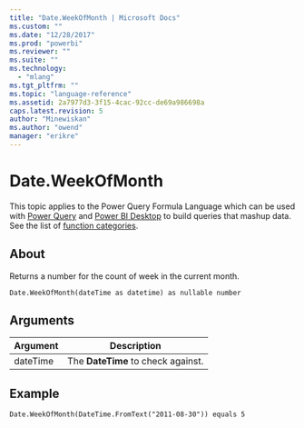 ```yaml
---
title: "Date.WeekOfMonth | Microsoft Docs"
ms.custom: ""
ms.date: "12/28/2017"
ms.prod: "powerbi"
ms.reviewer: ""
ms.suite: ""
ms.technology: 
  - "mlang"
ms.tgt_pltfrm: ""
ms.topic: "language-reference"
ms.assetid: 2a7977d3-3f15-4cac-92cc-de69a986698a
caps.latest.revision: 5
author: "Minewiskan"
ms.author: "owend"
manager: "erikre"
---
```

# Date.WeekOfMonth
This topic applies to the Power Query Formula Language which can be used with [Power Query](https://support.office.com/article/Introduction-to-Microsoft-Power-Query-for-Excel-6E92E2F4-2079-4E1F-BAD5-89F6269CD605) and [Power BI Desktop](http://go.microsoft.com/fwlink/p/?LinkId=618607) to build queries that mashup data. See the list of [function categories](https://msdn.microsoft.com/en-us/library/mt211003.aspx).  
  
## About  
Returns a number for the count of week in the current month.  
  
```  
Date.WeekOfMonth(dateTime as datetime) as nullable number  
```  
  
## Arguments  
  
|Argument|Description|  
|------------|---------------|  
|dateTime|The **DateTime** to check against.|  
  
## Example  
  
```  
Date.WeekOfMonth(DateTime.FromText("2011-08-30")) equals 5  
```  
